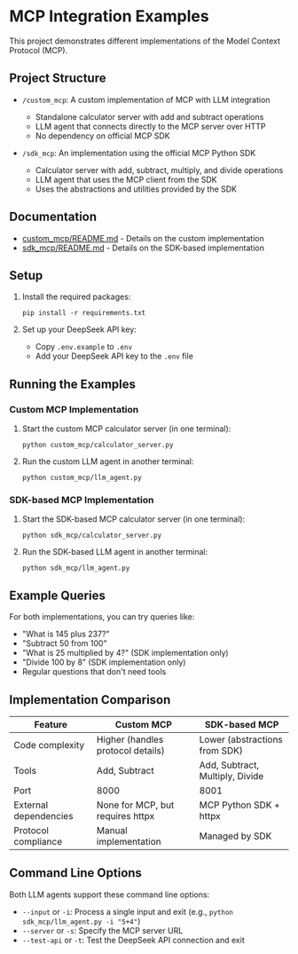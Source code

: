 # MCP Integration Examples

This project demonstrates different implementations of the Model Context Protocol (MCP).

## Project Structure

- `/custom_mcp`: A custom implementation of MCP with LLM integration
  - Standalone calculator server with add and subtract operations
  - LLM agent that connects directly to the MCP server over HTTP
  - No dependency on official MCP SDK

- `/sdk_mcp`: An implementation using the official MCP Python SDK
  - Calculator server with add, subtract, multiply, and divide operations
  - LLM agent that uses the MCP client from the SDK
  - Uses the abstractions and utilities provided by the SDK

## Documentation

- [custom_mcp/README.md](custom_mcp/README.md) - Details on the custom implementation
- [sdk_mcp/README.md](sdk_mcp/README.md) - Details on the SDK-based implementation

## Setup

1. Install the required packages:
   ```
   pip install -r requirements.txt
   ```

2. Set up your DeepSeek API key:
   - Copy `.env.example` to `.env`
   - Add your DeepSeek API key to the `.env` file

## Running the Examples

### Custom MCP Implementation

1. Start the custom MCP calculator server (in one terminal):
   ```
   python custom_mcp/calculator_server.py
   ```

2. Run the custom LLM agent in another terminal:
   ```
   python custom_mcp/llm_agent.py
   ```

### SDK-based MCP Implementation

1. Start the SDK-based MCP calculator server (in one terminal):
   ```
   python sdk_mcp/calculator_server.py
   ```

2. Run the SDK-based LLM agent in another terminal:
   ```
   python sdk_mcp/llm_agent.py
   ```

## Example Queries

For both implementations, you can try queries like:
- "What is 145 plus 237?"
- "Subtract 50 from 100"
- "What is 25 multiplied by 4?" (SDK implementation only)
- "Divide 100 by 8" (SDK implementation only)
- Regular questions that don't need tools

## Implementation Comparison

| Feature | Custom MCP | SDK-based MCP |
|---------|------------|---------------|
| Code complexity | Higher (handles protocol details) | Lower (abstractions from SDK) |
| Tools | Add, Subtract | Add, Subtract, Multiply, Divide |
| Port | 8000 | 8001 |
| External dependencies | None for MCP, but requires httpx | MCP Python SDK + httpx |
| Protocol compliance | Manual implementation | Managed by SDK |

## Command Line Options

Both LLM agents support these command line options:

- `--input` or `-i`: Process a single input and exit (e.g., `python sdk_mcp/llm_agent.py -i "5+4"`)
- `--server` or `-s`: Specify the MCP server URL
- `--test-api` or `-t`: Test the DeepSeek API connection and exit
